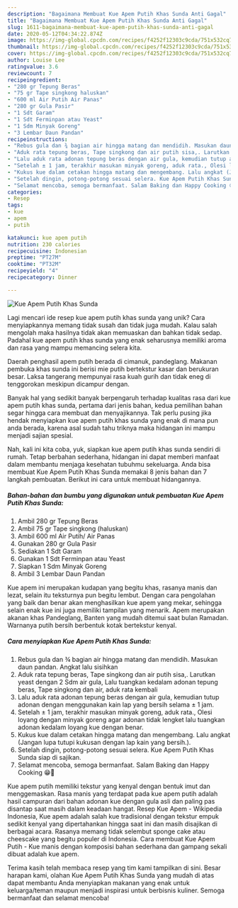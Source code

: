```yaml
---
description: "Bagaimana Membuat Kue Apem Putih Khas Sunda Anti Gagal"
title: "Bagaimana Membuat Kue Apem Putih Khas Sunda Anti Gagal"
slug: 1611-bagaimana-membuat-kue-apem-putih-khas-sunda-anti-gagal
date: 2020-05-12T04:34:22.874Z
image: https://img-global.cpcdn.com/recipes/f4252f12303c9cda/751x532cq70/kue-apem-putih-khas-sunda-foto-resep-utama.jpg
thumbnail: https://img-global.cpcdn.com/recipes/f4252f12303c9cda/751x532cq70/kue-apem-putih-khas-sunda-foto-resep-utama.jpg
cover: https://img-global.cpcdn.com/recipes/f4252f12303c9cda/751x532cq70/kue-apem-putih-khas-sunda-foto-resep-utama.jpg
author: Louise Lee
ratingvalue: 3.6
reviewcount: 7
recipeingredient:
- "280 gr Tepung Beras"
- "75 gr Tape singkong haluskan"
- "600 ml Air Putih Air Panas"
- "280 gr Gula Pasir"
- "1 Sdt Garam"
- "1 Sdt Ferminpan atau Yeast"
- "1 Sdm Minyak Goreng"
- "3 Lembar Daun Pandan"
recipeinstructions:
- "Rebus gula dan ¾ bagian air hingga matang dan mendidih. Masukan daun pandan. Angkat lalu sisihkan"
- "Aduk rata tepung beras, Tape singkong dan air putih sisa,. Larutkan yeast dengan 2 Sdm air gula, Lalu tuangkan kedalam adonan tepung beras, Tape singkong dan air, aduk rata kembali"
- "Lalu aduk rata adonan tepung beras dengan air gula, kemudian tutup adonan dengan menggunakan kain lap yang bersih selama ± 1 jam."
- "Setelah ± 1 jam, terakhir masukan minyak goreng, aduk rata., Olesi loyang dengan minyak goreng agar adonan tidak lengket lalu tuangkan adonan kedalam loyang kue dengan benar."
- "Kukus kue dalam cetakan hingga matang dan mengembang. Lalu angkat (Jangan lupa tutupi kukusan dengan lap kain yang bersih.)."
- "Setelah dingin, potong-potong sesuai selera. Kue Apem Putih Khas Sunda siap di sajikan."
- "Selamat mencoba, semoga bermanfaat. Salam Baking dan Happy Cooking 😁🙏"
categories:
- Resep
tags:
- kue
- apem
- putih

katakunci: kue apem putih 
nutrition: 230 calories
recipecuisine: Indonesian
preptime: "PT27M"
cooktime: "PT32M"
recipeyield: "4"
recipecategory: Dinner

---
```



![Kue Apem Putih Khas Sunda](https://img-global.cpcdn.com/recipes/f4252f12303c9cda/751x532cq70/kue-apem-putih-khas-sunda-foto-resep-utama.jpg)

Lagi mencari ide resep kue apem putih khas sunda yang unik? Cara menyiapkannya memang tidak susah dan tidak juga mudah. Kalau salah mengolah maka hasilnya tidak akan memuaskan dan bahkan tidak sedap. Padahal kue apem putih khas sunda yang enak seharusnya memiliki aroma dan rasa yang mampu memancing selera kita.

Daerah penghasil apem putih berada di cimanuk, pandeglang. Makanan pembuka khas sunda ini berisi mie putih bertekstur kasar dan berukuran besar. Laksa tangerang mempunyai rasa kuah gurih dan tidak eneg di tenggorokan meskipun dicampur dengan.

Banyak hal yang sedikit banyak berpengaruh terhadap kualitas rasa dari kue apem putih khas sunda, pertama dari jenis bahan, kedua pemilihan bahan segar hingga cara membuat dan menyajikannya. Tak perlu pusing jika hendak menyiapkan kue apem putih khas sunda yang enak di mana pun anda berada, karena asal sudah tahu triknya maka hidangan ini mampu menjadi sajian spesial.


Nah, kali ini kita coba, yuk, siapkan kue apem putih khas sunda sendiri di rumah. Tetap berbahan sederhana, hidangan ini dapat memberi manfaat dalam membantu menjaga kesehatan tubuhmu sekeluarga. Anda bisa membuat Kue Apem Putih Khas Sunda memakai 8 jenis bahan dan 7 langkah pembuatan. Berikut ini cara untuk membuat hidangannya.

<!--inarticleads1-->

##### Bahan-bahan dan bumbu yang digunakan untuk pembuatan Kue Apem Putih Khas Sunda:

1. Ambil 280 gr Tepung Beras
1. Ambil 75 gr Tape singkong (haluskan)
1. Ambil 600 ml Air Putih/ Air Panas
1. Gunakan 280 gr Gula Pasir
1. Sediakan 1 Sdt Garam
1. Gunakan 1 Sdt Ferminpan atau Yeast
1. Siapkan 1 Sdm Minyak Goreng
1. Ambil 3 Lembar Daun Pandan


Kue apem ini merupakan kudapan yang begitu khas, rasanya manis dan lezat, selain itu teksturnya pun begitu lembut. Dengan cara pengolahan yang baik dan benar akan menghasilkan kue apem yang mekar, sehingga selain enak kue ini juga memiliki tampilan yang menarik. Apem merupakan akanan khas Pandeglang, Banten yang mudah ditemui saat bulan Ramadan. Warnanya putih bersih berbentuk kotak bertekstur kenyal. 

<!--inarticleads2-->

##### Cara menyiapkan Kue Apem Putih Khas Sunda:

1. Rebus gula dan ¾ bagian air hingga matang dan mendidih. Masukan daun pandan. Angkat lalu sisihkan
1. Aduk rata tepung beras, Tape singkong dan air putih sisa,. Larutkan yeast dengan 2 Sdm air gula, Lalu tuangkan kedalam adonan tepung beras, Tape singkong dan air, aduk rata kembali
1. Lalu aduk rata adonan tepung beras dengan air gula, kemudian tutup adonan dengan menggunakan kain lap yang bersih selama ± 1 jam.
1. Setelah ± 1 jam, terakhir masukan minyak goreng, aduk rata., Olesi loyang dengan minyak goreng agar adonan tidak lengket lalu tuangkan adonan kedalam loyang kue dengan benar.
1. Kukus kue dalam cetakan hingga matang dan mengembang. Lalu angkat (Jangan lupa tutupi kukusan dengan lap kain yang bersih.).
1. Setelah dingin, potong-potong sesuai selera. Kue Apem Putih Khas Sunda siap di sajikan.
1. Selamat mencoba, semoga bermanfaat. Salam Baking dan Happy Cooking 😁🙏


Kue apem putih memiliki tekstur yang kenyal dengan bentuk imut dan menggemaskan. Rasa manis yang terdapat pada kue apem putih adalah hasil campuran dari bahan adonan kue dengan gula asli dan paling pas disantap saat masih dalam keadaan hangat. Resep Kue Apem - Wikipedia Indonesia, Kue apem adalah salah kue tradisional dengan tekstur empuk sedikit kenyal yang dipertahankan hingga saat ini dan masih disajikan di berbagai acara. Rasanya memang tidak selembut sponge cake atau cheescake yang begitu populer di Indonesia. Cara membuat Kue Apem Putih - Kue manis dengan komposisi bahan sederhana dan gampang sekali dibuat adalah kue apem. 

Terima kasih telah membaca resep yang tim kami tampilkan di sini. Besar harapan kami, olahan Kue Apem Putih Khas Sunda yang mudah di atas dapat membantu Anda menyiapkan makanan yang enak untuk keluarga/teman maupun menjadi inspirasi untuk berbisnis kuliner. Semoga bermanfaat dan selamat mencoba!
